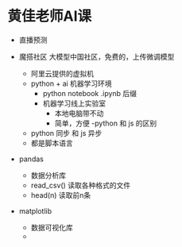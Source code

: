 # 黄佳老师AI课

- 直播预测

- 魔搭社区
  大模型中国社区，免费的，上传微调模型
  - 阿里云提供的虚拟机
  - python + ai 机器学习环境
    - python notebook
      .ipynb 后缀
    - 机器学习线上实验室
      - 本地电脑带不动
      - 简单，方便
-python 和 js 的区别
  - python 同步 和 js 异步
  - 都是脚本语言

- pandas
  - 数据分析库
  - read_csv() 读取各种格式的文件
  - head(n) 读取前n条

- matplotlib
  - 数据可视化库
  - 